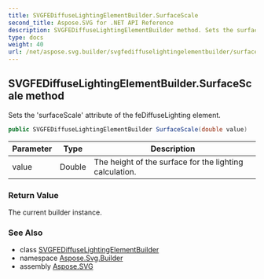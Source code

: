 ```yaml
---
title: SVGFEDiffuseLightingElementBuilder.SurfaceScale
second_title: Aspose.SVG for .NET API Reference
description: SVGFEDiffuseLightingElementBuilder method. Sets the surfaceScale attribute of the feDiffuseLighting element
type: docs
weight: 40
url: /net/aspose.svg.builder/svgfediffuselightingelementbuilder/surfacescale/
---
```

## SVGFEDiffuseLightingElementBuilder.SurfaceScale method

Sets the 'surfaceScale' attribute of the feDiffuseLighting element.

```csharp
public SVGFEDiffuseLightingElementBuilder SurfaceScale(double value)
```

| Parameter | Type | Description |
| --- | --- | --- |
| value | Double | The height of the surface for the lighting calculation. |

### Return Value

The current builder instance.

### See Also

* class [SVGFEDiffuseLightingElementBuilder](../)
* namespace [Aspose.Svg.Builder](../../../aspose.svg.builder/)
* assembly [Aspose.SVG](../../../)
